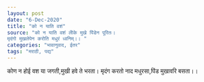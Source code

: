```yaml
---
layout: post
date: "6-Dec-2020"
title: "को न याति वशं"
source: "को न याति वशं लोेके मुखे पिंडेन पूरितः।
मृदंगो मुखलेपेन करोति मधुरं ध्वनिम्।। "
categories: "भावानुवाद, ईतर"
tags: "मराठी, पद्य"
---
```


कोण न होई वश या जगती,मुखी हवे ते भरता।
मृदंग करतो नाद मधुरसा,पिंड मुखावरि बसता।।
